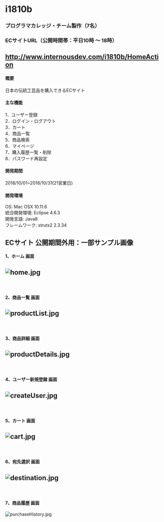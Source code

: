 # i1810b   
### プログラマカレッジ・チーム製作（7名）  　
### ECサイトURL（公開時間帯：平日10時 ～ 18時）  
##  http://www.internousdev.com/i1810b/HomeAction

#### 概要
日本の伝統工芸品を購入できるECサイト

#### 主な機能
1．ユーザー登録  
2．ログイン・ログアウト  
3．カート  
4．商品一覧  
5．商品検索  
6．マイページ  
7．購入履歴一覧・削除  
8．パスワード再設定  

#### 開発期間
2018/10/01~2018/10/31(21営業日)

#### 開発環境
OS: Mac OSX 10.11.6  
統合開発環境: Eclipse 4.6.3  
開発言語: Java8  
フレームワーク: struts2 2.3.34
　  
## ECサイト 公開期間外用：一部サンプル画像   
#### 1、ホーム 画面  
![home.jpg](https://github.com/y-sugiyama654/teamProject/blob/images/images/home.jpg)  
-----------
　  
#### 2、商品一覧 画面  
![productList.jpg](https://github.com/y-sugiyama654/teamProject/blob/images/images/productList.jpg)  
-----------
　  
#### 3、商品詳細 画面  
![productDetails.jpg](https://github.com/y-sugiyama654/teamProject/blob/images/images/productDetails.jpg)
-----------
　  
#### 4、ユーザー新規登録 画面  
![createUser.jpg](https://github.com/y-sugiyama654/teamProject/blob/images/images/createUser.jpg)
-----------
　  
#### 5、カート 画面
![cart.jpg](https://github.com/y-sugiyama654/teamProject/blob/images/images/cart.jpg)
-----------
　  
#### 6、宛先選択 画面
![destination.jpg](https://github.com/y-sugiyama654/teamProject/blob/images/images/destination.jpg)
-----------
　  
#### 7、商品履歴 画面
![purchaseHistory.jpg](https://github.com/y-sugiyama654/teamProject/blob/images/images/purchaseHistory.jpg)
